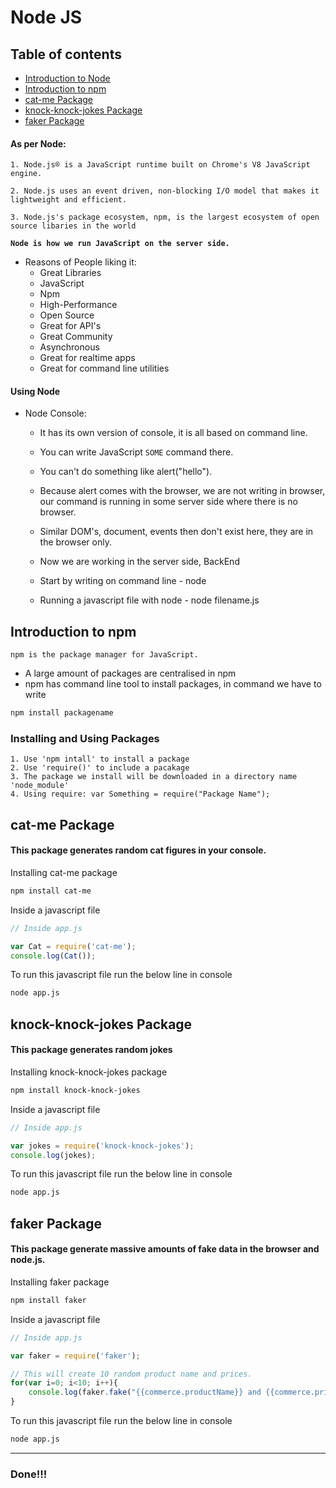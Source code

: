 
# Node JS

## Table of contents
- [Introduction to Node](#introduction-to-node)
- [Introduction to npm](#introduction-to-npm)
- [cat-me Package](#cat-me-package)
- [knock-knock-jokes Package](#knock-knock-jokes-package)
- [faker Package](#faker-package)

#### As per Node:
	1. Node.js® is a JavaScript runtime built on Chrome's V8 JavaScript engine.

	2. Node.js uses an event driven, non-blocking I/O model that makes it lightweight and efficient.

	3. Node.js's package ecosystem, npm, is the largest ecosystem of open source libaries in the world
	
**`Node is how we run JavaScript on the server side.`**

- Reasons of People liking it:
	- Great Libraries
	- JavaScript
	- Npm
	- High-Performance
	- Open Source
	- Great for API's
	- Great Community
	- Asynchronous
	- Great for realtime apps
	- Great for command line utilities
	
#### Using Node
- Node Console:
	- It has its own version of console, it is all based on command line.
	- You can write JavaScript `SOME` command there.
	- You can't do something like alert("hello").
	- Because alert comes with the browser, we are not writing in browser, our command is running in some server side where there is no browser.
	- Similar DOM's, document, events then don't exist here, they are in the browser only.
	- Now we are working in the server side, BackEnd
	
	- Start by writing on command line - node
	- Running a javascript file with node - node filename.js

## Introduction to npm
`npm is the package manager for JavaScript.`

- A large amount of packages are centralised in npm
- npm has command line tool to install packages, in command we have to write
```bash
npm install packagename
```

### Installing and Using Packages
	1. Use 'npm intall' to install a package
	2. Use 'require()' to include a pacakage
	3. The package we install will be downloaded in a directory name 'node_module'
	4. Using require: var Something = require("Package Name");

## cat-me Package

#### This package generates random cat figures in your console.

Installing cat-me package
```bash
npm install cat-me
```

Inside a javascript file
```javascript
// Inside app.js

var Cat = require('cat-me');
console.log(Cat());
```
To run this javascript file run the below line in console
```bash
node app.js
```

## knock-knock-jokes Package

#### This package generates random jokes

Installing knock-knock-jokes package
```bash
npm install knock-knock-jokes
```

Inside a javascript file
```javascript
// Inside app.js

var jokes = require('knock-knock-jokes');
console.log(jokes);
```
To run this javascript file run the below line in console
```bash
node app.js
```

## faker Package

#### This package generate massive amounts of fake data in the browser and node.js.

Installing faker package
```bash
npm install faker
```

Inside a javascript file
```javascript
// Inside app.js

var faker = require('faker');

// This will create 10 random product name and prices.
for(var i=0; i<10; i++){
	console.log(faker.fake("{{commerce.productName}} and {{commerce.price}}"));
}
```
To run this javascript file run the below line in console
```bash
node app.js
```

<hr>

### Done!!!
